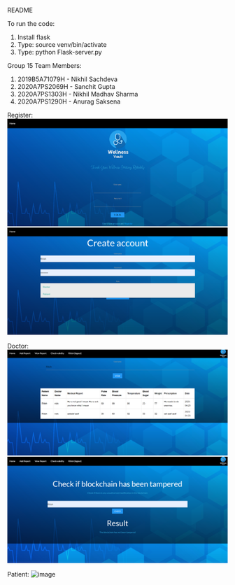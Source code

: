 README

To run the code:
1. Install flask
2. Type: source venv/bin/activate
3. Type: python Flask-server.py

Group 15
Team Members:
1. 2019B5A71079H - Nikhil Sachdeva
2. 2020A7PS2069H - Sanchit Gupta
3. 2020A7PS1303H - Nikhil Madhav Sharma
4. 2020A7PS1290H - Anurag Saksena


Register:
![alt text](https://github.com/Stratonov16/WellnessVault/blob/main/static/home.png)
![alt text](https://github.com/Stratonov16/WellnessVault/blob/main/static/register.png)

Doctor:
![alt text](https://github.com/Stratonov16/WellnessVault/blob/main/static/report.png)
![alt text](https://github.com/Stratonov16/WellnessVault/blob/main/static/verified.png)

Patient:
![image](https://user-images.githubusercontent.com/70238901/233883151-e84a3f19-c409-4778-9acb-42d576c34e76.png)


